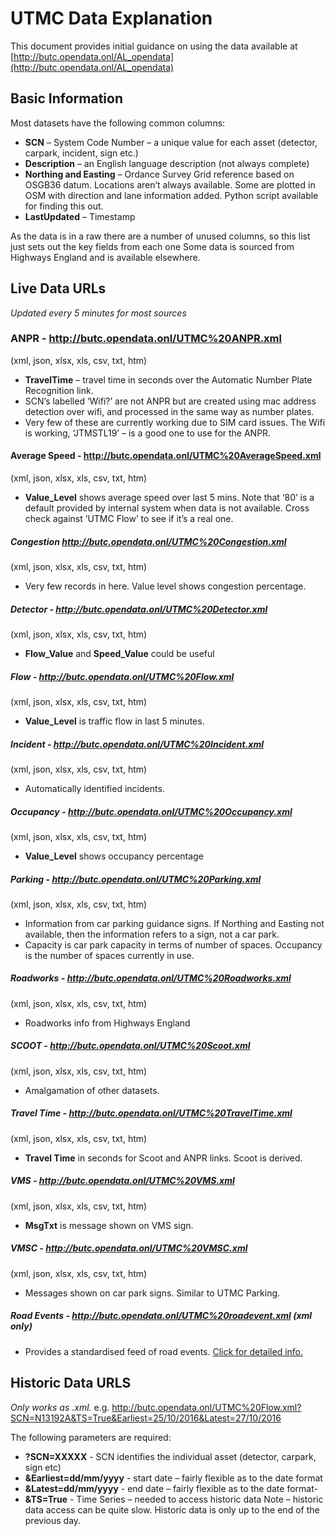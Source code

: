 # UTMC Data Explanation

This document provides initial guidance on using the data available at [http://butc.opendata.onl/AL_opendata](http://butc.opendata.onl/AL_opendata)

## Basic Information

Most datasets have the following common columns:
-	**SCN** – System Code Number – a unique value for each asset (detector, carpark, incident, sign etc.)
-	**Description** – an English language description (not always complete)
-	**Northing and Easting** – Ordance Survey Grid reference based on OSGB36 datum. Locations aren’t always available. Some are plotted in OSM with direction and lane information added. Python script available for finding this out.
-	**LastUpdated** – Timestamp

As the data is in a raw there are a number of unused columns, so this list just sets out the key fields from each one
Some data is sourced from Highways England and is available elsewhere.

## Live Data URLs 

*Updated every 5 minutes for most sources*

### ANPR - http://butc.opendata.onl/UTMC%20ANPR.xml 
(xml, json, xlsx, xls, csv, txt, htm)

-	**TravelTime** – travel time in seconds over the Automatic Number Plate Recognition link.
-	SCN’s labelled ‘Wifi?’ are not ANPR but are created using mac address detection over wifi, and processed in the same way as number plates.
-	Very few of these are currently working due to SIM card issues. The Wifi is working, ‘JTMSTL19’ – is a good one to use for the ANPR.

#### Average Speed - http://butc.opendata.onl/UTMC%20AverageSpeed.xml 
(xml, json, xlsx, xls, csv, txt, htm)

-	**Value_Level** shows average speed over last 5 mins. Note that ‘80’ is a default provided by internal system when data is not available. Cross check against ‘UTMC Flow’ to see if it’s a real one.

##### Congestion http://butc.opendata.onl/UTMC%20Congestion.xml 
(xml, json, xlsx, xls, csv, txt, htm)

-	Very few records in here. Value level shows congestion percentage.

##### Detector - http://butc.opendata.onl/UTMC%20Detector.xml 
(xml, json, xlsx, xls, csv, txt, htm)

-	**Flow_Value** and **Speed_Value** could be useful

##### Flow - http://butc.opendata.onl/UTMC%20Flow.xml 
(xml, json, xlsx, xls, csv, txt, htm)

-	**Value_Level** is traffic flow in last 5 minutes.

##### Incident - http://butc.opendata.onl/UTMC%20Incident.xml 
(xml, json, xlsx, xls, csv, txt, htm)

-	Automatically identified incidents.

##### Occupancy - http://butc.opendata.onl/UTMC%20Occupancy.xml 
(xml, json, xlsx, xls, csv, txt, htm)

-	**Value_Level** shows occupancy percentage

##### Parking - http://butc.opendata.onl/UTMC%20Parking.xml 
(xml, json, xlsx, xls, csv, txt, htm)

-	Information from car parking guidance signs. If Northing and Easting not available, then the information refers to a sign, not a car park.
-	Capacity is car park capacity in terms of number of spaces. Occupancy is the number of spaces currently in use.

##### Roadworks - http://butc.opendata.onl/UTMC%20Roadworks.xml 
(xml, json, xlsx, xls, csv, txt, htm)

-	Roadworks info from Highways England

##### SCOOT - http://butc.opendata.onl/UTMC%20Scoot.xml 
(xml, json, xlsx, xls, csv, txt, htm)

-	Amalgamation of other datasets.

##### Travel Time - http://butc.opendata.onl/UTMC%20TravelTime.xml 
(xml, json, xlsx, xls, csv, txt, htm)

-	**Travel Time** in seconds for Scoot and ANPR links. Scoot is derived.

##### VMS - http://butc.opendata.onl/UTMC%20VMS.xml 
(xml, json, xlsx, xls, csv, txt, htm)

-	**MsgTxt** is message shown on VMS sign.

##### VMSC - http://butc.opendata.onl/UTMC%20VMSC.xml 
(xml, json, xlsx, xls, csv, txt, htm)

-	Messages shown on car park signs. Similar to UTMC Parking.

##### Road Events - http://butc.opendata.onl/UTMC%20roadevent.xml (xml only)

-	Provides a standardised feed of road events. [Click for detailed info.](http://butc.opendata.onl/roadevent.xml?help=True) 

## Historic Data URLS

*Only works as .xml.* 
e.g. http://butc.opendata.onl/UTMC%20Flow.xml?SCN=N13192A&TS=True&Earliest=25/10/2016&Latest=27/10/2016

The following parameters are required:
-	**?SCN=XXXXX** - SCN identifies the individual asset (detector, carpark, sign etc)
-	**&Earliest=dd/mm/yyyy** - start date – fairly flexible as to the date format
-	**&Latest=dd/mm/yyyy** - end date – fairly flexible as to the date format-
-	**&TS=True** - Time Series – needed to access historic data
Note – historic data access can be quite slow. Historic data is only up to the end of the previous day.
